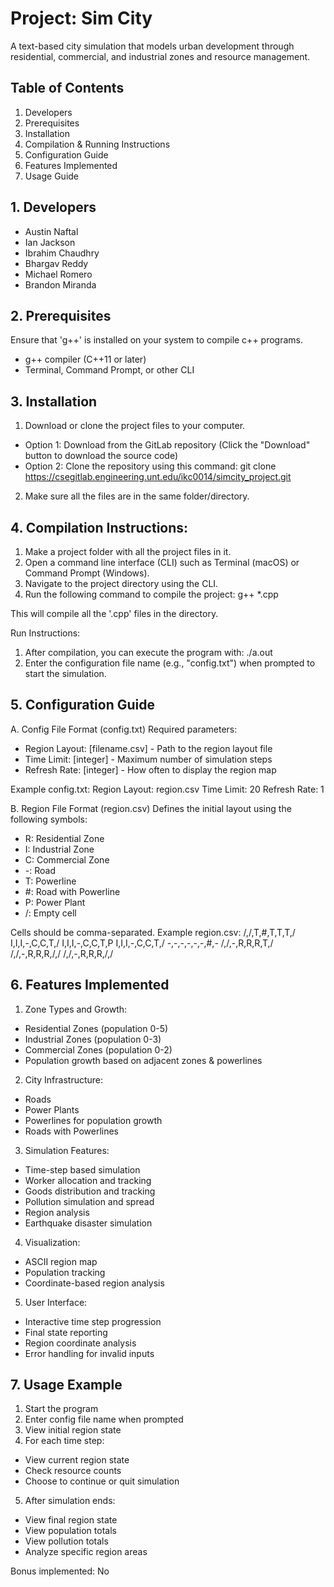 # Project: Sim City
A text-based city simulation that models urban development through residential, commercial,
and industrial zones and resource management.

## Table of Contents
1. Developers
2. Prerequisites
3. Installation
4. Compilation & Running Instructions
5. Configuration Guide
6. Features Implemented
7. Usage Guide

## 1. Developers
- Austin Naftal
- Ian Jackson
- Ibrahim Chaudhry
- Bhargav Reddy
- Michael Romero
- Brandon Miranda

## 2. Prerequisites
Ensure that 'g++' is installed on your system to compile c++ programs.
- g++ compiler (C++11 or later)
- Terminal, Command Prompt, or other CLI

## 3. Installation
1. Download or clone the project files to your computer.
- Option 1: Download from the GitLab repository (Click the "Download" button to download the source code)
- Option 2: Clone the repository using this command:
  git clone https://csegitlab.engineering.unt.edu/ikc0014/simcity_project.git
2. Make sure all the files are in the same folder/directory.

## 4. Compilation Instructions:
1. Make a project folder with all the project files in it.
2. Open a command line interface (CLI) such as Terminal (macOS) or Command Prompt (Windows).
3. Navigate to the project directory using the CLI.
4. Run the following command to compile the project:
  g++ *.cpp

This will compile all the '.cpp' files in the directory.

Run Instructions:
1. After compilation, you can execute the program with:
  ./a.out
2. Enter the configuration file name (e.g., "config.txt") when prompted to start the simulation.

## 5. Configuration Guide
A. Config File Format (config.txt)
  Required parameters:
  - Region Layout: [filename.csv] - Path to the region layout file
  - Time Limit: [integer] - Maximum number of simulation steps
  - Refresh Rate: [integer] - How often to display the region map

  Example config.txt:
  Region Layout: region.csv
  Time Limit: 20
  Refresh Rate: 1

B. Region File Format (region.csv)
  Defines the initial layout using the following symbols:
  - R: Residential Zone
  - I: Industrial Zone
  - C: Commercial Zone
  - -: Road
  - T: Powerline
  - #: Road with Powerline
  - P: Power Plant
  - /: Empty cell

Cells should be comma-separated. Example region.csv:
/,/,T,#,T,T,T,/
I,I,I,-,C,C,T,/
I,I,I,-,C,C,T,P
I,I,I,-,C,C,T,/
-,-,-,-,-,-,#,-
/,/,-,R,R,R,T,/
/,/,-,R,R,R,/,/
/,/,-,R,R,R,/,/

## 6. Features Implemented
1. Zone Types and Growth:
  - Residential Zones (population 0-5)
  - Industrial Zones (population 0-3)
  - Commercial Zones (population 0-2)
  - Population growth based on adjacent zones & powerlines

2. City Infrastructure:
  - Roads
  - Power Plants
  - Powerlines for population growth
  - Roads with Powerlines

3. Simulation Features:
  - Time-step based simulation
  - Worker allocation and tracking
  - Goods distribution and tracking
  - Pollution simulation and spread
  - Region analysis
  - Earthquake disaster simulation

4. Visualization:
  - ASCII region map
  - Population tracking
  - Coordinate-based region analysis

5. User Interface:
  - Interactive time step progression
  - Final state reporting
  - Region coordinate analysis
  - Error handling for invalid inputs

## 7. Usage Example
1. Start the program
2. Enter config file name when prompted
3. View initial region state
4. For each time step:
  - View current region state
  - Check resource counts
  - Choose to continue or quit simulation
5. After simulation ends:
  - View final region state
  - View population totals
  - View pollution totals
  - Analyze specific region areas

Bonus implemented: No

